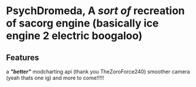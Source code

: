 # PsychDromeda, A *sort of* recreation of sacorg engine (basically ice engine 2 electric boogaloo)

## Features
a ***"better"*** modcharting api (thank you TheZoroForce240)
smoother camera (yeah thats one ig)
and more to come!!!!!
